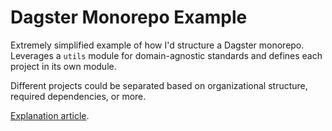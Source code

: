 # Dagster Monorepo Example

Extremely simplified example of how I'd structure a Dagster monorepo. Leverages a `utils` module for domain-agnostic standards and defines each project in its own module.

Different projects could be separated based on organizational structure, required dependencies, or more.

[Explanation article](https://askvinnie.substack.com/p/structuring-a-dagster-monorepo).